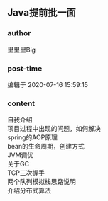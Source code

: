 ## Java提前批一面
### author 
里里里Big
### post-time 

编辑于  2020-07-16 15:59:15
### content 
<div class="post-topic-des nc-post-content">
 <div>
  自我介绍
 </div>
 <div>
  项目过程中出现的问题，如何解决
 </div>
 <div>
  spring的AOP原理
 </div>
 <div>
  bean的生命周期，创建方式
 </div>
 <div>
  JVM调优
 </div>
 <div>
  关于GC
 </div>
 <div>
  TCP三次握手
 </div>
 <div>
  两个队列模拟栈思路说明
 </div>
 <div>
  介绍分布式算法
 </div>
 <div>
  <br/>
 </div>
</div>
